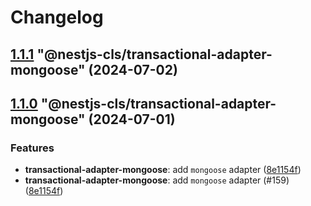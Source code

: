 # Changelog

<!-- MONODEPLOY:BELOW -->

## [1.1.1](https://github.com/Papooch/nestjs-cls/compare/@nestjs-cls/transactional-adapter-mongoose@1.1.0...@nestjs-cls/transactional-adapter-mongoose@1.1.1) "@nestjs-cls/transactional-adapter-mongoose" (2024-07-02)<a name="1.1.1"></a>



## [1.1.0](https://github.com/Papooch/nestjs-cls/compare/@nestjs-cls/transactional-adapter-mongoose@1.0.0...@nestjs-cls/transactional-adapter-mongoose@1.1.0) "@nestjs-cls/transactional-adapter-mongoose" (2024-07-01)<a name="1.1.0"></a>

### Features

* **transactional-adapter-mongoose**: add `mongoose` adapter ([8e1154f](https://github.com/Papooch/nestjs-cls/commits/8e1154f))
* **transactional-adapter-mongoose**: add `mongoose` adapter (#159) ([8e1154f](https://github.com/Papooch/nestjs-cls/commits/8e1154f))


